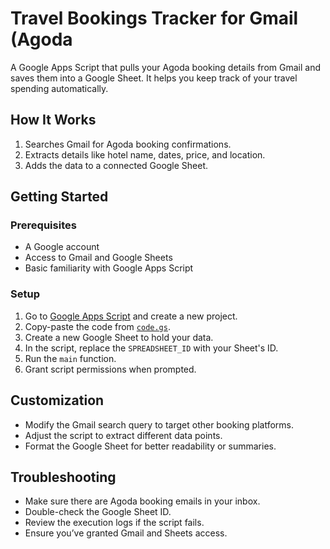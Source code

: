 # Travel Bookings Tracker for Gmail (Agoda

A Google Apps Script that pulls your Agoda booking details from Gmail and saves them into a Google Sheet. It helps you keep track of your travel spending automatically.

## How It Works

1. Searches Gmail for Agoda booking confirmations.
2. Extracts details like hotel name, dates, price, and location.
3. Adds the data to a connected Google Sheet.

## Getting Started

### Prerequisites

- A Google account
- Access to Gmail and Google Sheets
- Basic familiarity with Google Apps Script

### Setup

1. Go to [Google Apps Script](https://script.google.com/) and create a new project.
2. Copy-paste the code from [`code.gs`](https://github.com/louisecchan/where-did-my-money-go-travel/blob/main/code.gs).
3. Create a new Google Sheet to hold your data.
4. In the script, replace the `SPREADSHEET_ID` with your Sheet's ID.
5. Run the `main` function.
6. Grant script permissions when prompted.

## Customization

- Modify the Gmail search query to target other booking platforms.
- Adjust the script to extract different data points.
- Format the Google Sheet for better readability or summaries.

## Troubleshooting

- Make sure there are Agoda booking emails in your inbox.
- Double-check the Google Sheet ID.
- Review the execution logs if the script fails.
- Ensure you’ve granted Gmail and Sheets access.

